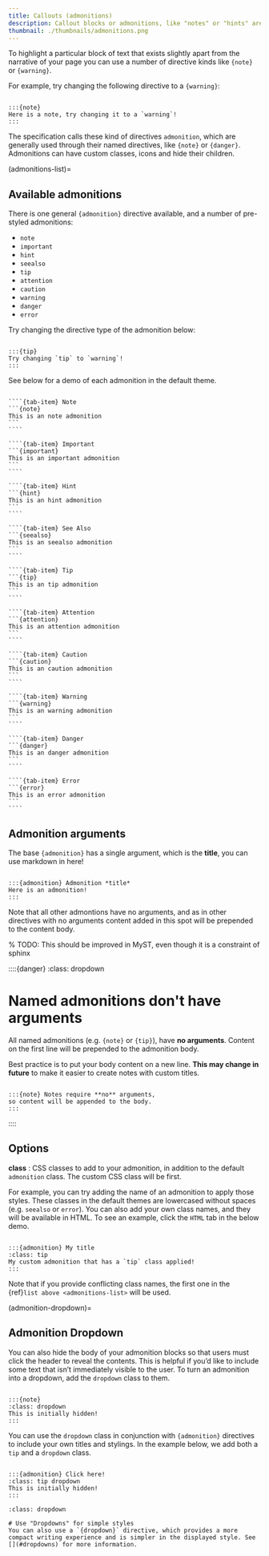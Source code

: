 ```yaml
---
title: Callouts (admonitions)
description: Callout blocks or admonitions, like "notes" or "hints" are outlined or shaded areas of a document to bring attention to particular information.
thumbnail: ./thumbnails/admonitions.png
---
```


To highlight a particular block of text that exists slightly apart from the narrative of your page you can use a number of directive kinds like `{note}` or `{warning}`.

For example, try changing the following directive to a `{warning}`:

```{myst}

:::{note}
Here is a note, try changing it to a `warning`!
:::
```

The specification calls these kind of directives `admonition`, which are generally used through their named directives, like `{note}` or `{danger}`. Admonitions can have custom classes, icons and hide their children.

(admonitions-list)=

## Available admonitions

There is one general `{admonition}` directive available, and a number of pre-styled admonitions:

- `note`
- `important`
- `hint`
- `seealso`
- `tip`
- `attention`
- `caution`
- `warning`
- `danger`
- `error`

Try changing the directive type of the admonition below:

```{myst}

:::{tip}
Try changing `tip` to `warning`!
:::
```

See below for a demo of each admonition in the default theme.

`````{tab-set}

````{tab-item} Note
```{note}
This is an note admonition
```
````

````{tab-item} Important
```{important}
This is an important admonition
```
````

````{tab-item} Hint
```{hint}
This is an hint admonition
```
````

````{tab-item} See Also
```{seealso}
This is an seealso admonition
```
````

````{tab-item} Tip
```{tip}
This is an tip admonition
```
````

````{tab-item} Attention
```{attention}
This is an attention admonition
```
````

````{tab-item} Caution
```{caution}
This is an caution admonition
```
````

````{tab-item} Warning
```{warning}
This is an warning admonition
```
````

````{tab-item} Danger
```{danger}
This is an danger admonition
```
````

````{tab-item} Error
```{error}
This is an error admonition
```
````

`````

## Admonition arguments

The base `{admonition}` has a single argument, which is the **title**, you can use markdown in here!

```{myst}

:::{admonition} Admonition *title*
Here is an admonition!
:::
```

Note that all other admontions have no arguments, and as in other directives with no arguments content added in this spot will be prepended to the content body.

% TODO: This should be improved in MyST, even though it is a constraint of sphinx

::::{danger}
:class: dropdown

# Named admonitions don't have arguments

All named admonitions (e.g. `{note}` or `{tip}`), have **no arguments**. Content on the first line will be prepended to the admonition body.

Best practice is to put your body content on a new line. **This may change in future** to make it easier to create notes with custom titles.

```{myst}

:::{note} Notes require **no** arguments,
so content will be appended to the body.
:::
```

::::

## Options

**class**
: CSS classes to add to your admonition, in addition to the default `admonition` class. The custom CSS class will be first.

For example, you can try adding the name of an admonition to apply those styles.
These classes in the default themes are lowercased without spaces (e.g. `seealso` or `error`).
You can also add your own class names, and they will be available in HTML.
To see an example, click the `HTML` tab in the below demo.

```{myst}

:::{admonition} My title
:class: tip
My custom admonition that has a `tip` class applied!
:::
```

Note that if you provide conflicting class names, the first one in the {ref}`list above <admonitions-list>` will be used.

(admonition-dropdown)=

## Admonition Dropdown

You can also hide the body of your admonition blocks so that users must click the header to reveal the contents. This is helpful if you’d like to include some text that isn’t immediately visible to the user. To turn an admonition into a dropdown, add the `dropdown` class to them.

```{myst}

:::{note}
:class: dropdown
This is initially hidden!
:::
```

You can use the `dropdown` class in conjunction with `{admonition}` directives to include your own titles and stylings. In the example below, we add both a `tip` and a `dropdown` class.

```{myst}

:::{admonition} Click here!
:class: tip dropdown
This is initially hidden!
:::
```

```{seealso}
:class: dropdown

# Use "Dropdowns" for simple styles
You can also use a `{dropdown}` directive, which provides a more compact writing experience and is simpler in the displayed style. See [](#dropdowns) for more information.
```
